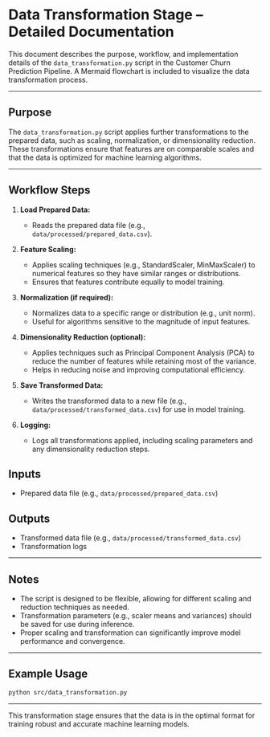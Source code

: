 # Data Transformation Stage – Detailed Documentation

This document describes the purpose, workflow, and implementation details of the `data_transformation.py` script in the Customer Churn Prediction Pipeline. A Mermaid flowchart is included to visualize the data transformation process.

---

## Purpose

The `data_transformation.py` script applies further transformations to the prepared data, such as scaling, normalization, or dimensionality reduction. These transformations ensure that features are on comparable scales and that the data is optimized for machine learning algorithms.

---

## Workflow Steps

1. **Load Prepared Data:**  
   - Reads the prepared data file (e.g., `data/processed/prepared_data.csv`).

2. **Feature Scaling:**  
   - Applies scaling techniques (e.g., StandardScaler, MinMaxScaler) to numerical features so they have similar ranges or distributions.
   - Ensures that features contribute equally to model training.

3. **Normalization (if required):**  
   - Normalizes data to a specific range or distribution (e.g., unit norm).
   - Useful for algorithms sensitive to the magnitude of input features.

4. **Dimensionality Reduction (optional):**  
   - Applies techniques such as Principal Component Analysis (PCA) to reduce the number of features while retaining most of the variance.
   - Helps in reducing noise and improving computational efficiency.

5. **Save Transformed Data:**  
   - Writes the transformed data to a new file (e.g., `data/processed/transformed_data.csv`) for use in model training.

6. **Logging:**  
   - Logs all transformations applied, including scaling parameters and any dimensionality reduction steps.

## Inputs

- Prepared data file (e.g., `data/processed/prepared_data.csv`)

## Outputs

- Transformed data file (e.g., `data/processed/transformed_data.csv`)
- Transformation logs

---

## Notes

- The script is designed to be flexible, allowing for different scaling and reduction techniques as needed.
- Transformation parameters (e.g., scaler means and variances) should be saved for use during inference.
- Proper scaling and transformation can significantly improve model performance and convergence.

---

## Example Usage

```bash
python src/data_transformation.py
```

---

This transformation stage ensures that the data is in the optimal format for training robust and accurate machine learning models.